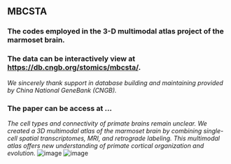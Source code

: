 ## MBCSTA
### The codes employed in the 3-D multimodal atlas project of the marmoset brain.
### The data can be interactively view at  https://db.cngb.org/stomics/mbcsta/.
*We sincerely thank support in database building and maintaining provided by China National GeneBank (CNGB).*
### The paper can be access at ...

*The cell types and connectivity of primate brains remain unclear. We created a 3D multimodal atlas of the marmoset brain by combining single-cell spatial transcriptomes, MRI, and retrograde labeling.*
*This multimodal atlas offers new understanding of primate cortical organization and evolution.*
![image](https://github.com/user-attachments/assets/a72a2497-bdc6-43ca-bf5c-9255816f3460)
![image](https://github.com/user-attachments/assets/e9102bc2-13e2-47ec-80ab-abb0146bdcc1)
